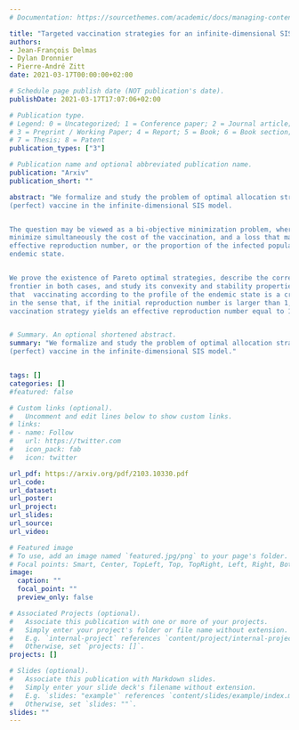 ```yaml
---
# Documentation: https://sourcethemes.com/academic/docs/managing-content/

title: "Targeted vaccination strategies for an infinite-dimensional SIS model"
authors: 
- Jean-François Delmas
- Dylan Dronnier
- Pierre-André Zitt
date: 2021-03-17T00:00:00+02:00

# Schedule page publish date (NOT publication's date).
publishDate: 2021-03-17T17:07:06+02:00

# Publication type.
# Legend: 0 = Uncategorized; 1 = Conference paper; 2 = Journal article;
# 3 = Preprint / Working Paper; 4 = Report; 5 = Book; 6 = Book section;
# 7 = Thesis; 8 = Patent
publication_types: ["3"]

# Publication name and optional abbreviated publication name.
publication: "Arxiv"
publication_short: ""

abstract: "We formalize and study the problem of optimal allocation strategies for a
(perfect) vaccine in the infinite-dimensional SIS model.


The question may be viewed as a bi-objective minimization problem, where one tries to
minimize simultaneously the cost of the vaccination, and a loss that may be either the
effective reproduction number, or the proportion of the infected population in the
endemic state.


We prove the existence of Pareto optimal strategies, describe the corresponding Pareto
frontier in both cases, and study its convexity and stability properties. We also show
that  vaccinating according to the profile of the endemic state is a critical allocation,
in the sense that, if the initial reproduction number is larger than 1, then  this
vaccination strategy yields an effective reproduction number equal to 1."


# Summary. An optional shortened abstract.
summary: "We formalize and study the problem of optimal allocation strategies for a
(perfect) vaccine in the infinite-dimensional SIS model."


tags: []
categories: []
#featured: false

# Custom links (optional).
#   Uncomment and edit lines below to show custom links.
# links:
# - name: Follow
#   url: https://twitter.com
#   icon_pack: fab
#   icon: twitter

url_pdf: https://arxiv.org/pdf/2103.10330.pdf
url_code:
url_dataset:
url_poster:
url_project:
url_slides:
url_source:
url_video:

# Featured image
# To use, add an image named `featured.jpg/png` to your page's folder. 
# Focal points: Smart, Center, TopLeft, Top, TopRight, Left, Right, BottomLeft, Bottom, BottomRight.
image:
  caption: ""
  focal_point: ""
  preview_only: false

# Associated Projects (optional).
#   Associate this publication with one or more of your projects.
#   Simply enter your project's folder or file name without extension.
#   E.g. `internal-project` references `content/project/internal-project/index.md`.
#   Otherwise, set `projects: []`.
projects: []

# Slides (optional).
#   Associate this publication with Markdown slides.
#   Simply enter your slide deck's filename without extension.
#   E.g. `slides: "example"` references `content/slides/example/index.md`.
#   Otherwise, set `slides: ""`.
slides: ""
---
```

